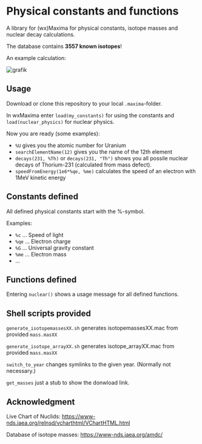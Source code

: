 
# Physical constants and functions

A library for (wx)Maxima for physical constants, isotope masses and nuclear decay calculations.

The database contains **3557 known isotopes**!

An example calculation:

![grafik](https://user-images.githubusercontent.com/36999612/113488006-a13f2f80-94bb-11eb-9f14-e36745c31adf.png)


## Usage

Download or clone this repository to your local `.maxima`-folder.

In wxMaxima enter `load(my_constants)` for using the constants and `load(nuclear_physics)` for nuclear physics.

Now you are ready (some examples):
* `%U` gives you the atomic number for Uranium
* `searchElementName(12)` gives you the name of the 12th element
* `decays(231, %Th)` or `decays(231, "Th")` shows you all possile nuclear decays of Thorium-231 (calculated from mass defect).
* `speedFromEnergy(1e6*%qe, %me)` calculates the speed of an electron with 1MeV kinetic energy

## Constants defined

All defined physical constants start with the %-symbol.

Examples:

* `%c` ... Speed of light 
* `%qe` ... Electron charge
* `%G` ... Universal gravity constant
* `%me` ... Electron mass
* ...

## Functions defined

Entering `nuclear()` shows a usage message for all defined functions.

## Shell scripts provided
`generate_isotopemassesXX.sh` generates isotopemassesXX.mac from provided `mass.masXX`

`generate_isotope_arrayXX.sh` generates isotope_arrayXX.mac from provided `mass.masXX`

`switch_to_year` changes symlinks to the given year. (Normally not necessary.) 

`get_masses` just a stub to show the donwload link.

## Acknowledgment

Live Chart of Nuclids: https://www-nds.iaea.org/relnsd/vcharthtml/VChartHTML.html 

Database of isotope masses: https://www-nds.iaea.org/amdc/
